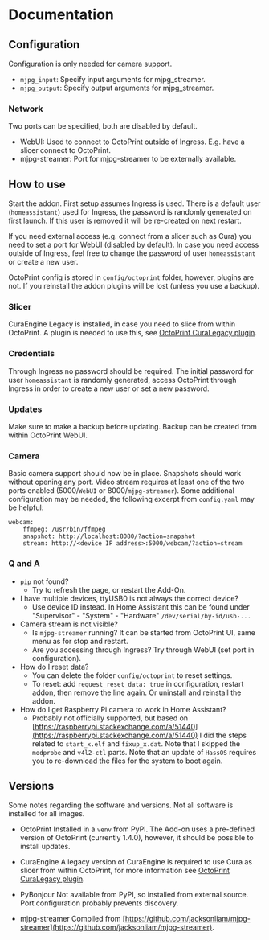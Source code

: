 # Documentation

## Configuration

Configuration is only needed for camera support.

- `mjpg_input`: Specify input arguments for mjpg_streamer.
- `mjpg_output`: Specify output arguments for mjpg_streamer.

### Network

Two ports can be specified, both are disabled by default.

- WebUI: Used to connect to OctoPrint outside of Ingress. E.g. have a slicer connect to OctoPrint.
- mjpg-streamer: Port for mjpg-streamer to be externally available.


## How to use

Start the addon. First setup assumes Ingress is used.
There is a default user (`homeassistant`) used for Ingress, the password is randomly generated on first launch. If this user is removed it will be re-created on next restart.

If you need external access (e.g. connect from a slicer such as Cura) you need to set a port for WebUI (disabled by default). In case you need access outside of Ingress, feel free to change the password of user `homeassistant` or create a new user.

OctoPrint config is stored in `config/octoprint` folder, however, plugins are not. If you reinstall the addon plugins will be lost (unless you use a backup).

### Slicer

CuraEngine Legacy is installed, in case you need to slice from within OctoPrint. A plugin is needed to use this, see [OctoPrint CuraLegacy plugin](https://plugins.octoprint.org/plugins/curalegacy/).

### Credentials

Through Ingress no password should be required. The initial password for user `homeassistant` is randomly generated, access OctoPrint through Ingress in order to create a new user or set a new password.

### Updates

Make sure to make a backup before updating. Backup can be created from within OctoPrint WebUI.

### Camera

Basic camera support should now be in place. Snapshots should work without opening any port. Video stream requires at least one of the two ports enabled (5000/`WebUI` or 8000/`mjpg-streamer`).
Some additional configuration may be needed, the following excerpt from `config.yaml` may be helpful:

```
webcam:
    ffmpeg: /usr/bin/ffmpeg
    snapshot: http://localhost:8080/?action=snapshot
    stream: http://<device IP address>:5000/webcam/?action=stream
```

### Q and A

- `pip` not found?
  - Try to refresh the page, or restart the Add-On.
- I have multiple devices, ttyUSB0 is not always the correct device?
  - Use device ID instead. In Home Assistant this can be found under "Supervisor" - "System" - "Hardware" `/dev/serial/by-id/usb-...`
- Camera stream is not visible?
  - Is `mjpg-streamer` running? It can be started from OctoPrint UI, same menu as for stop and restart.
  - Are you accessing through Ingress? Try through WebUI (set port in configuration).
- How do I reset data?
  - You can delete the folder `config/octoprint` to reset settings.
  - To reset: add `request_reset_data: true` in configuration, restart addon, then remove the line again. Or uninstall and reinstall the addon.
- How do I get Raspberry Pi camera to work in Home Assistant?
  - Probably not officially supported, but based on [https://raspberrypi.stackexchange.com/a/51440](https://raspberrypi.stackexchange.com/a/51440) I did the steps related to `start_x.elf` and `fixup_x.dat`. Note that I skipped the `modprobe` and `v4l2-ctl` parts. Note that an update of `HassOS` requires you to re-download the files for the system to boot again.

## Versions

Some notes regarding the software and versions.
Not all software is installed for all images.

- OctoPrint
Installed in a `venv` from PyPI. The Add-on uses a pre-defined version of OctoPrint (currently 1.4.0), however, it should be possible to install updates.

- CuraEngine
A legacy version of CuraEngine is required to use Cura as slicer from within OctoPrint, for more information see [OctoPrint CuraLegacy plugin](https://plugins.octoprint.org/plugins/curalegacy/).

- PyBonjour
Not available from PyPI, so installed from external source. Port configuration probably prevents discovery.

- mjpg-streamer
Compiled from [https://github.com/jacksonliam/mjpg-streamer](https://github.com/jacksonliam/mjpg-streamer).
